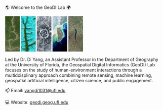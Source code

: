 🌎 Welcome to the GeoDI Lab 🌍

<img src="GeoDI_Landsat.png" width=50% alt="The letters GeoDI made of Landsat images">

Led by Dr. Di Yang, an Assistant Professor in the Department of Geography at the University of Florida, the Geospatial Digital Informatics (GeoDI) Lab focuses on the study of human-environment interactions through a multidcisplinary approach combining remote sensing, machine learning, geospatial artificial intelligence, citizen science, and public engagement.

📫 Email: yangdi1031@ufl.edu

💻 Website: [geodi.geog.ufl.edu](https://geodi.geog.ufl.edu/)
